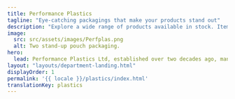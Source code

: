 ```yaml
---
title: Performance Plastics
tagline: "Eye-catching packagings that make your products stand out"
description: "Explore a wide range of products available in stock. Items such as biodegradable plastic bags, garbage bags and bubble wrap are ready for purchase. We can also produce custom-made packaging solutions that meet your specifications. We assist you from idea to finished product."
image:
  src: src/assets/images/Perfplas.png
  alt: Two stand-up pouch packaging.
hero:
  lead: Performance Plastics Ltd, established over two decades ago, manufactures plastic bags, rolls and sheeting for a wide variety of applications, including packaging, 100% biodegradable plastic bags and garbage bags. Browse through our products which we keep in stock and are readily available for purchase or contact us to create your own custom-made product through our bespoke service.
layout: "layouts/department-landing.html"
displayOrder: 1
permalink: '{{ locale }}/plastics/index.html'
translationKey: plastics
---
```

